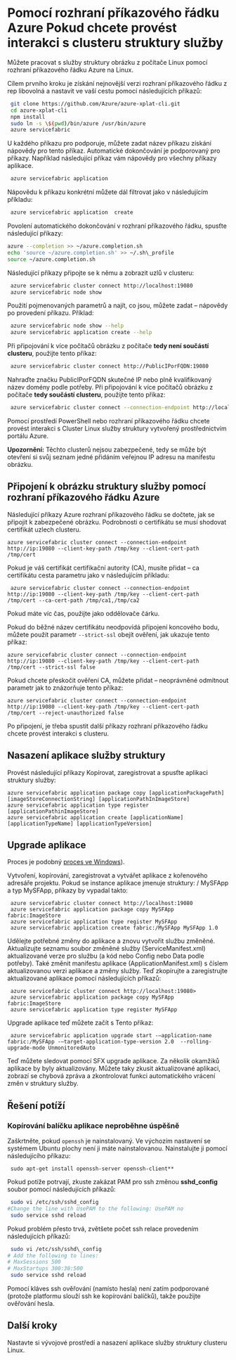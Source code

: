 <properties
   pageTitle="Interakce s služby struktury clusterů pomocí rozhraní příkazového řádku | Microsoft Azure"
   description="Postup slouží k interakci s clusteru struktury služby Azure rozhraní příkazového řádku"
   services="service-fabric"
   documentationCenter=".net"
   authors="mani-ramaswamy"
   manager="timlt"
   editor=""/>

<tags
   ms.service="service-fabric"
   ms.devlang="dotNet"
   ms.topic="article"
   ms.tgt_pltfrm="NA"
   ms.workload="NA"
   ms.date="09/24/2016"
   ms.author="subramar"/>


# <a name="using-the-azure-cli-to-interact-with-a-service-fabric-cluster"></a>Pomocí rozhraní příkazového řádku Azure Pokud chcete provést interakci s clusteru struktury služby

Můžete pracovat s služby struktury obrázku z počítače Linux pomocí rozhraní příkazového řádku Azure na Linux.

Cílem prvního kroku je získání nejnovější verzi rozhraní příkazového řádku z rep libovolná a nastavit ve vaší cestu pomocí následujících příkazů:

```sh
 git clone https://github.com/Azure/azure-xplat-cli.git
 cd azure-xplat-cli
 npm install
 sudo ln -s \$(pwd)/bin/azure /usr/bin/azure
 azure servicefabric
```

U každého příkazu pro podporuje, můžete zadat název příkazu získání nápovědy pro tento příkaz. Automatické dokončování je podporovaný pro příkazy. Například následující příkaz vám nápovědy pro všechny příkazy aplikace. 

```sh
 azure servicefabric application 
```

Nápovědu k příkazu konkrétní můžete dál filtrovat jako v následujícím příkladu:

```sh
 azure servicefabric application  create
```

Povolení automatického dokončování v rozhraní příkazového řádku, spusťte následující příkazy:

```sh
azure --completion >> ~/azure.completion.sh
echo 'source ~/azure.completion.sh' >> ~/.sh\_profile
source ~/azure.completion.sh
```

Následující příkazy připojte se k němu a zobrazit uzlů v clusteru:

```sh
 azure servicefabric cluster connect http://localhost:19080
 azure servicefabric node show
```

Použití pojmenovaných parametrů a najít, co jsou, můžete zadat – nápovědy po provedení příkazu. Příklad:

```sh
 azure servicefabric node show --help
 azure servicefabric application create --help
```

Při připojování k více počítačů obrázku z počítače **tedy není součástí clusteru**, použijte tento příkaz:

```sh
 azure servicefabric cluster connect http://PublicIPorFQDN:19080
```

Nahraďte značku PublicIPorFQDN skutečné IP nebo plně kvalifikovaný název domény podle potřeby. Při připojování k více počítačů obrázku z počítače **tedy součástí clusteru**, použijte tento příkaz:

```sh
 azure servicefabric cluster connect --connection-endpoint http://localhost:19080 --client-connection-endpoint PublicIPorFQDN:19000
```

Pomocí prostředí PowerShell nebo rozhraní příkazového řádku chcete provést interakci s Cluster Linux služby struktury vytvořený prostřednictvím portálu Azure. 

**Upozornění:** Těchto clusterů nejsou zabezpečené, tedy se může být otevření si svůj seznam jedné přidáním veřejnou IP adresu na manifestu obrázku.



## <a name="using-the-azure-cli-to-connect-to-a-service-fabric-cluster"></a>Připojení k obrázku struktury služby pomocí rozhraní příkazového řádku Azure

Následující příkazy Azure rozhraní příkazového řádku se dočtete, jak se připojit k zabezpečené obrázku. Podrobnosti o certifikátu se musí shodovat certifikát uzlech clusteru.

```
azure servicefabric cluster connect --connection-endpoint http://ip:19080 --client-key-path /tmp/key --client-cert-path /tmp/cert
```
 
Pokud je váš certifikát certifikační autority (CA), musíte přidat – ca certifikátu cesta parametru jako v následujícím příkladu: 

```
 azure servicefabric cluster connect --connection-endpoint http://ip:19080 --client-key-path /tmp/key --client-cert-path /tmp/cert --ca-cert-path /tmp/ca1,/tmp/ca2 
```
Pokud máte víc čas, použijte jako oddělovače čárku.
 
Pokud do běžné název certifikátu neodpovídá připojení koncového bodu, můžete použít parametr `--strict-ssl` obejít ověření, jak ukazuje tento příkaz: 

```
azure servicefabric cluster connect --connection-endpoint http://ip:19080 --client-key-path /tmp/key --client-cert-path /tmp/cert --strict-ssl false 
```
 
Pokud chcete přeskočit ověření CA, můžete přidat – neoprávněné odmítnout parametr jak to znázorňuje tento příkaz: 

```
azure servicefabric cluster connect --connection-endpoint http://ip:19080 --client-key-path /tmp/key --client-cert-path /tmp/cert --reject-unauthorized false 
```
 
Po připojení, je třeba spustit další příkazy rozhraní příkazového řádku chcete provést interakci s clusteru. 

## <a name="deploying-your-service-fabric-application"></a>Nasazení aplikace služby struktury

Provést následující příkazy Kopírovat, zaregistrovat a spusťte aplikaci struktury služby:

```
azure servicefabric application package copy [applicationPackagePath] [imageStoreConnectionString] [applicationPathInImageStore]
azure servicefabric application type register [applicationPathinImageStore]
azure servicefabric application create [applicationName] [applicationTypeName] [applicationTypeVersion]
```


## <a name="upgrading-your-application"></a>Upgrade aplikace

Proces je podobný [proces ve Windows](service-fabric-application-upgrade-tutorial-powershell.md)).

Vytvoření, kopírování, zaregistrovat a vytvářet aplikace z kořenového adresáře projektu. Pokud se instance aplikace jmenuje struktury: / MySFApp a typ MySFApp, příkazy by vypadal takto:

```
 azure servicefabric cluster connect http://localhost:19080
 azure servicefabric application package copy MySFApp fabric:ImageStore
 azure servicefabric application type register MySFApp
 azure servicefabric application create fabric:/MySFApp MySFApp 1.0
```

Udělejte potřebné změny do aplikace a znovu vytvořit službu změněné.  Aktualizujte seznamu soubor změněné služby (ServiceManifest.xml) aktualizované verze pro službu (a kód nebo Config nebo Data podle potřeby). Také změnit manifestu aplikace (ApplicationManifest.xml) s číslem aktualizovanou verzi aplikace a změny služby.  Teď zkopírujte a zaregistrujte aktualizované aplikace pomocí následujících příkazů:

```
 azure servicefabric cluster connect http://localhost:19080>
 azure servicefabric application package copy MySFApp fabric:ImageStore
 azure servicefabric application type register MySFApp
```

Upgrade aplikace teď můžete začít s Tento příkaz:

```
 azure servicefabric application upgrade start -–application-name fabric:/MySFApp -–target-application-type-version 2.0  --rolling-upgrade-mode UnmonitoredAuto
```

Teď můžete sledovat pomocí SFX upgrade aplikace. Za několik okamžiků aplikace by byly aktualizovány.  Můžete taky zkusit aktualizované aplikaci, zobrazí se chybová zpráva a zkontrolovat funkci automatického vrácení změn v struktury služby.

## <a name="troubleshooting"></a>Řešení potíží

### <a name="copying-of-the-application-package-does-not-succeed"></a>Kopírování balíčku aplikace neproběhne úspěšně

Zaškrtněte, pokud `openssh` je nainstalovaný. Ve výchozím nastavení se systémem Ubuntu plochy není ji máte nainstalovanou. Nainstalujte ji pomocí následujícího příkazu:

```
 sudo apt-get install openssh-server openssh-client**
```

Pokud potíže potrvají, zkuste zakázat PAM pro ssh změnou **sshd_config** soubor pomocí následujících příkazů:

```sh
 sudo vi /etc/ssh/sshd_config
#Change the line with UsePAM to the following: UsePAM no
 sudo service sshd reload
```

Pokud problém přesto trvá, zvětšete počet ssh relace provedením následujících příkazů:

```sh
 sudo vi /etc/ssh/sshd\_config
# Add the following to lines:
# MaxSessions 500
# MaxStartups 300:30:500
 sudo service sshd reload
```
Pomocí kláves ssh ověřování (namísto hesla) není zatím podporované (protože platformu slouží ssh ke kopírování balíčků), takže použijte ověřování hesla.


## <a name="next-steps"></a>Další kroky

Nastavte si vývojové prostředí a nasazení aplikace služby struktury clusteru Linux.
